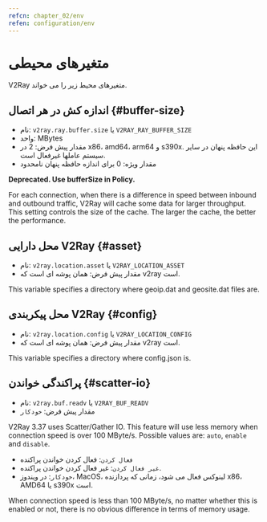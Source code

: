 ```yaml
---
refcn: chapter_02/env
refen: configuration/env
---
```

# متغیرهای محیطی

V2Ray متغیرهای محیط زیر را می خواند.

## اندازه کش در هر اتصال {#buffer-size}

* نام: `v2ray.ray.buffer.size` یا `V2RAY_RAY_BUFFER_SIZE`
* واحد: MBytes
* مقدار پیش فرض: 2 در x86، amd64، arm64 و s390x. این حافظه پنهان در سایر سیستم عاملها غیرفعال است.
* مقدار ویژه: 0 برای اندازه حافظه پنهان نامحدود

**Deprecated. Use bufferSize in Policy.**

For each connection, when there is a difference in speed between inbound and outbound traffic, V2Ray will cache some data for larger throughput. This setting controls the size of the cache. The larger the cache, the better the performance.

## محل دارایی V2Ray {#asset}

* نام: `v2ray.location.asset` یا `V2RAY_LOCATION_ASSET`
* مقدار پیش فرض: همان پوشه ای است که v2ray است.

This variable specifies a directory where geoip.dat and geosite.dat files are.

## محل پیکربندی V2Ray {#config}

* نام: `v2ray.location.config` یا `V2RAY_LOCATION_CONFIG`
* مقدار پیش فرض: همان پوشه ای است که v2ray است.

This variable specifies a directory where config.json is.

## پراکندگی خواندن {#scatter-io}

* نام: `v2ray.buf.readv` یا `V2RAY_BUF_READV`
* مقدار پیش فرض: `خودکار`

V2Ray 3.37 uses Scatter/Gather IO. This feature will use less memory when connection speed is over 100 MByte/s. Possible values are: `auto`, `enable` and `disable`.

* `فعال کردن`: فعال کردن خواندن پراکنده
* `غیر فعال کردن`: غیر فعال کردن خواندن پراکنده.
* `خودکار`: در ویندوز، MacOS، لینوکس فعال می شود، زمانی که پردازنده x86، AMD64 یا s390x است.

When connection speed is less than 100 MByte/s, no matter whether this is enabled or not, there is no obvious difference in terms of memory usage.